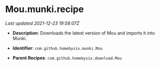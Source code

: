 # Mou.munki.recipe

_Last updated 2021-12-23 19:58:07Z_

- **Description**: Downloads the latest version of Mou and imports it into Munki.

- **Identifier**: `com.github.homebysix.munki.Mou`

- **Parent Recipes**: `com.github.homebysix.download.Mou`
